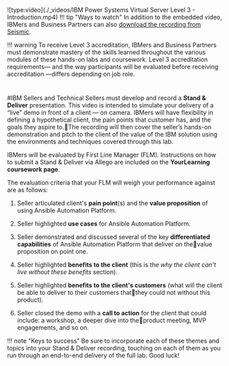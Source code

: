![type:video](./_videos/IBM Power Systems Virtual Server Level 3 - Introduction.mp4)
!!! tip "Ways to watch"
    In addition to the embedded video, IBMers and Business Partners can also <a href="https://ibm.seismic.com/Link/Content/DCGdHJ7DMdqHD8cV7Wp8f4Rg9Bgd" target="_blank">download the recording from Seismic</a>.

!!! warning
    To receive Level 3 accreditation, IBMers and Business Partners must demonstrate mastery of the skills learned throughout the various modules of these hands-on labs and coursework. Level 3 accreditation requirements— and the way participants will be evaluated before receiving accreditation —differs depending on job role.

#
#IBM Sellers and Technical Sellers must develop and record a **Stand & Deliver** presentation.
This video is intended to simulate your delivery of a “live” demo in front of a client — on camera. IBMers will have flexibility in defining a hypothetical client, the pain points that customer has, and the goals they aspire to.The recording will then cover the seller’s hands-on demonstration and pitch to the client of the value of the IBM solution using the environments and techniques covered through this lab.

IBMers will be evaluated by First Line Manager (FLM). Instructions on how to submit a Stand & Deliver via Allego are included on the **YourLearning coursework page**.

The evaluation criteria that your FLM will weigh your performance against are as follows:

  1. Seller articulated client's **pain point**(s) and the **value proposition** of using Ansible Automation Platform.

  2. Seller highlighted **use cases** for Ansible Automation Platform.

  3. Seller demonstrated and discussed several of the key **differentiated capabilities** of Ansible Automation Platform that deliver on thevalue proposition on point one.

  4. Seller highlighted **benefits to the client** (this is the *why the client can’t live without these benefits* section).

  5. Seller highlighted **benefits to the client's customers** (what will the client be able to deliver to their customers thatthey could not without this product).

  6. Seller closed the demo with a **call to action** for the client that could include: a workshop, a deeper dive into theproduct meeting, MVP engagements, and so on.

!!! note "Keys to success"
    Be sure to incorporate each of these themes and topics into your Stand & Deliver recording, touching on each of them as you run through an end-to-end delivery of the full lab. Good luck!
